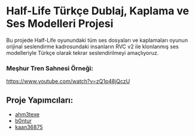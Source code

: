# Half-Life Türkçe Dublaj, Kaplama ve Ses Modelleri Projesi 
Bu projede Half-Life oyunundaki tüm ses dosyaları ve kaplamaları oyunun orijinal seslendirme kadrosundaki insanların RVC v2 ile klonlanmış ses modelleriyle Türkçe olarak tekrar seslendirilmeyi amaçlıyoruz.

### Meşhur Tren Sahnesi Örneği:

https://www.youtube.com/watch?v=zQ1p48jQczU

## Proje Yapımcıları:
- [ahm3texe](https://steamcommunity.com/id/ahm3texe/)
- [b0ntur](https://steamcommunity.com/id/bontur/)
- [kaan36875](https://steamcommunity.com/id/_kaan000/)
